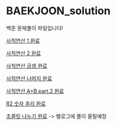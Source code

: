 # BAEKJOON_solution

백준 문제풀이 파일입니다!

[사칙연산 1 완료](https://github.com/sangho527/BAEKJOON_solution/blob/master/PYTHON/BAEKJOON_1000.py)

[사칙연산 2 완료](https://github.com/sangho527/BAEKJOON_solution/blob/master/PYTHON/BAEKJOON_10869.py)

[사칙연산 곱셈 완료](https://github.com/sangho527/BAEKJOON_solution/blob/master/PYTHON/BAEKJOON_2588.py)

[사칙연산 나머지 완료](https://github.com/sangho527/BAEKJOON_solution/blob/master/PYTHON/BAEKJOON_10430.py)

[사칙연산 A+B part.2 완료](https://github.com/sangho527/BAEKJOON_solution/blob/master/PYTHON/BAEKJOON_2558.py)

[R2 숫자 추리 완료](https://github.com/sangho527/BAEKJOON_solution/blob/master/PYTHON/BAEKJOON_3046.py)

[초콜릿 나누기 완료](https://github.com/sangho527/BAEKJOON_solution/blob/master/PYTHON/BAEKJOON_2163.py)
-> 벨로그에 풀이 올릴예정

